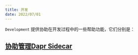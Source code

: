 ```yaml
---
title: 开发
date: 2022/07/01
---
```


`Development` 提供协助在开发过程中的一些帮助功能，它们分别是：

## [协助管理Dapr Sidecar](/Framework/Utils/development-dapr)



